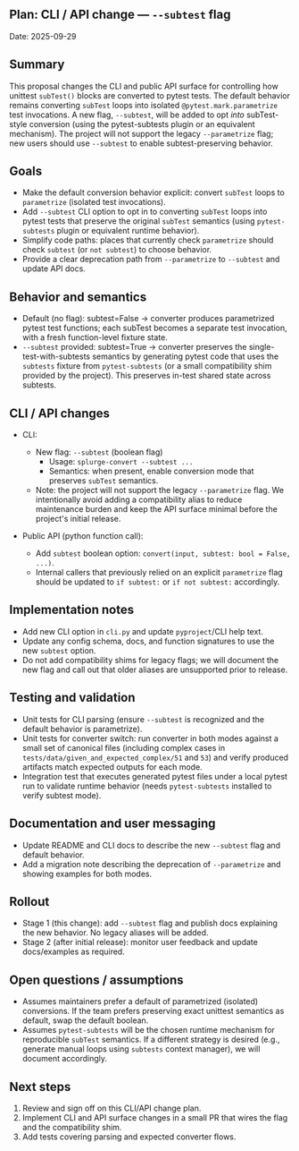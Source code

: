 ## Plan: CLI / API change — `--subtest` flag

Date: 2025-09-29

Summary
-------
This proposal changes the CLI and public API surface for controlling how unittest `subTest()` blocks are converted to pytest tests. The default behavior remains converting `subTest` loops into isolated `@pytest.mark.parametrize` test invocations. A new flag, `--subtest`, will be added to opt *into* subTest-style conversion (using the pytest-subtests plugin or an equivalent mechanism). The project will not support the legacy `--parametrize` flag; new users should use `--subtest` to enable subtest-preserving behavior.

Goals
-----
- Make the default conversion behavior explicit: convert `subTest` loops to `parametrize` (isolated test invocations).
- Add `--subtest` CLI option to opt in to converting `subTest` loops into pytest tests that preserve the original `subTest` semantics (using `pytest-subtests` plugin or equivalent runtime behavior).
- Simplify code paths: places that currently check `parametrize` should check `subtest` (or `not subtest`) to choose behavior.
- Provide a clear deprecation path from `--parametrize` to `--subtest` and update API docs.

Behavior and semantics
----------------------
- Default (no flag): subtest=False → converter produces parametrized pytest test functions; each subTest becomes a separate test invocation, with a fresh function-level fixture state.
- `--subtest` provided: subtest=True → converter preserves the single-test-with-subtests semantics by generating pytest code that uses the `subtests` fixture from `pytest-subtests` (or a small compatibility shim provided by the project). This preserves in-test shared state across subtests.

CLI / API changes
-----------------
- CLI:
  - New flag: `--subtest` (boolean flag)
    - Usage: `splurge-convert --subtest ...`
    - Semantics: when present, enable conversion mode that preserves `subTest` semantics.
  - Note: the project will not support the legacy `--parametrize` flag. We intentionally avoid adding a compatibility alias to reduce maintenance burden and keep the API surface minimal before the project's initial release.

- Public API (python function call):
  - Add `subtest` boolean option: `convert(input, subtest: bool = False, ...)`.
  - Internal callers that previously relied on an explicit `parametrize` flag should be updated to `if subtest:` or `if not subtest:` accordingly.

Implementation notes
--------------------
- Add new CLI option in `cli.py` and update `pyproject`/CLI help text.
- Update any config schema, docs, and function signatures to use the new `subtest` option.
- Do not add compatibility shims for legacy flags; we will document the new flag and call out that older aliases are unsupported prior to release.

Testing and validation
----------------------
- Unit tests for CLI parsing (ensure `--subtest` is recognized and the default behavior is parametrize).
- Unit tests for converter switch: run converter in both modes against a small set of canonical files (including complex cases in `tests/data/given_and_expected_complex/51` and `53`) and verify produced artifacts match expected outputs for each mode.
- Integration test that executes generated pytest files under a local pytest run to validate runtime behavior (needs `pytest-subtests` installed to verify subtest mode).

Documentation and user messaging
--------------------------------
- Update README and CLI docs to describe the new `--subtest` flag and default behavior.
- Add a migration note describing the deprecation of `--parametrize` and showing examples for both modes.

Rollout
-------
- Stage 1 (this change): add `--subtest` flag and publish docs explaining the new behavior. No legacy aliases will be added.
- Stage 2 (after initial release): monitor user feedback and update docs/examples as required.

Open questions / assumptions
---------------------------
- Assumes maintainers prefer a default of parametrized (isolated) conversions. If the team prefers preserving exact unittest semantics as default, swap the default boolean.
- Assumes `pytest-subtests` will be the chosen runtime mechanism for reproducible `subTest` semantics. If a different strategy is desired (e.g., generate manual loops using `subtests` context manager), we will document accordingly.

Next steps
----------
1. Review and sign off on this CLI/API change plan.
2. Implement CLI and API surface changes in a small PR that wires the flag and the compatibility shim.
3. Add tests covering parsing and expected converter flows.  
